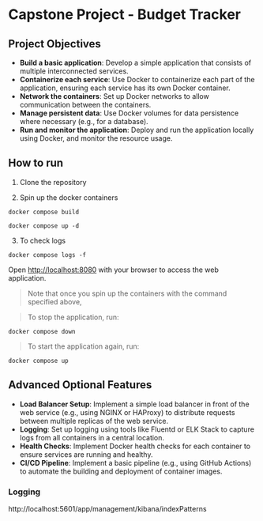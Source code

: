 # Capstone Project - Budget Tracker

## Project Objectives

- **Build a basic application**: Develop a simple application that consists of multiple interconnected services.
- **Containerize each service**: Use Docker to containerize each part of the application, ensuring each service has its own Docker container.
- **Network the containers**: Set up Docker networks to allow communication between the containers.
- **Manage persistent data**: Use Docker volumes for data persistence where necessary (e.g., for a database).
- **Run and monitor the application**: Deploy and run the application locally using Docker, and monitor the resource usage.

## How to run

1. Clone the repository

2. Spin up the docker containers

```
docker compose build

docker compose up -d
```

3. To check logs

```
docker compose logs -f
```

Open [http://localhost:8080](http://localhost:8080) with your browser to access the web application.

> Note that once you spin up the containers with the command specified above,

> To stop the application, run:

```
docker compose down
```

> To start the application again, run:

```
docker compose up 
```

## Advanced Optional Features

- **Load Balancer Setup**: Implement a simple load balancer in front of the web service (e.g., using NGINX or HAProxy) to distribute requests between multiple replicas of the web service.
- **Logging**: Set up logging using tools like Fluentd or ELK Stack to capture logs from all containers in a central location.
- **Health Checks**: Implement Docker health checks for each container to ensure services are running and healthy.
- **CI/CD Pipeline**: Implement a basic pipeline (e.g., using GitHub Actions) to automate the building and deployment of container images.


### Logging

http://localhost:5601/app/management/kibana/indexPatterns